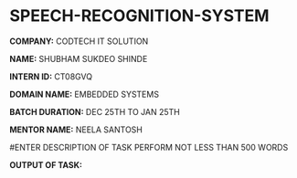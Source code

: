 # SPEECH-RECOGNITION-SYSTEM


**COMPANY:** CODTECH IT SOLUTION

**NAME:** SHUBHAM SUKDEO SHINDE

**INTERN ID:** CT08GVQ

**DOMAIN NAME:** EMBEDDED SYSTEMS

**BATCH DURATION:** DEC 25TH TO JAN 25TH

**MENTOR NAME:** NEELA SANTOSH

#ENTER DESCRIPTION OF TASK PERFORM NOT LESS THAN 500 WORDS

**OUTPUT OF TASK:** 
